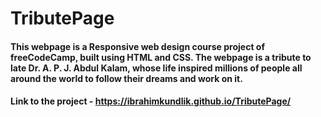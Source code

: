 # TributePage

#### This webpage is a Responsive web design course project of freeCodeCamp, built using HTML and CSS. The webpage is a tribute to late Dr. A. P. J. Abdul Kalam, whose life inspired millions of people all around the world to follow their dreams and work on it.

#### Link to the project - https://ibrahimkundlik.github.io/TributePage/
